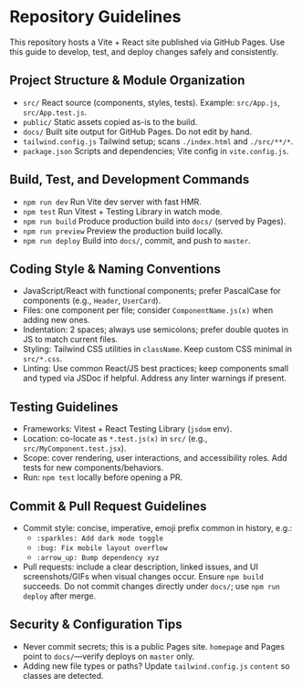 # Repository Guidelines

This repository hosts a Vite + React site published via GitHub Pages. Use this guide to develop, test, and deploy changes safely and consistently.

## Project Structure & Module Organization
- `src/` React source (components, styles, tests). Example: `src/App.js`, `src/App.test.js`.
- `public/` Static assets copied as-is to the build.
- `docs/` Built site output for GitHub Pages. Do not edit by hand.
- `tailwind.config.js` Tailwind setup; scans `./index.html` and `./src/**/*`.
- `package.json` Scripts and dependencies; Vite config in `vite.config.js`.

## Build, Test, and Development Commands
- `npm run dev` Run Vite dev server with fast HMR.
- `npm test` Run Vitest + Testing Library in watch mode.
- `npm run build` Produce production build into `docs/` (served by Pages).
- `npm run preview` Preview the production build locally.
- `npm run deploy` Build into `docs/`, commit, and push to `master`.

## Coding Style & Naming Conventions
- JavaScript/React with functional components; prefer PascalCase for components (e.g., `Header`, `UserCard`).
- Files: one component per file; consider `ComponentName.js(x)` when adding new ones.
- Indentation: 2 spaces; always use semicolons; prefer double quotes in JS to match current files.
- Styling: Tailwind CSS utilities in `className`. Keep custom CSS minimal in `src/*.css`.
- Linting: Use common React/JS best practices; keep components small and typed via JSDoc if helpful. Address any linter warnings if present.

## Testing Guidelines
- Frameworks: Vitest + React Testing Library (`jsdom` env).
- Location: co-locate as `*.test.js(x)` in `src/` (e.g., `src/MyComponent.test.jsx`).
- Scope: cover rendering, user interactions, and accessibility roles. Add tests for new components/behaviors.
- Run: `npm test` locally before opening a PR.

## Commit & Pull Request Guidelines
- Commit style: concise, imperative, emoji prefix common in history, e.g.:
  - `:sparkles: Add dark mode toggle`
  - `:bug: Fix mobile layout overflow`
  - `:arrow_up: Bump dependency xyz`
- Pull requests: include a clear description, linked issues, and UI screenshots/GIFs when visual changes occur. Ensure `npm build` succeeds. Do not commit changes directly under `docs/`; use `npm run deploy` after merge.

## Security & Configuration Tips
- Never commit secrets; this is a public Pages site. `homepage` and Pages point to `docs/`—verify deploys on `master` only.
- Adding new file types or paths? Update `tailwind.config.js` `content` so classes are detected.
